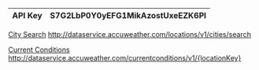 | **API Key** | S7G2LbP0Y0yEFG1MikAzostUxeEZK6Pl |
| ----------- | -------------------------------- |

[City Search](https://developer.accuweather.com/accuweather-locations-api/apis/get/locations/v1/cities/search)
http://dataservice.accuweather.com/locations/v1/cities/search

[Current Conditions](https://developer.accuweather.com/accuweather-current-conditions-api/apis/get/currentconditions/v1/%7BlocationKey%7D)
http://dataservice.accuweather.com/currentconditions/v1/{locationKey}
